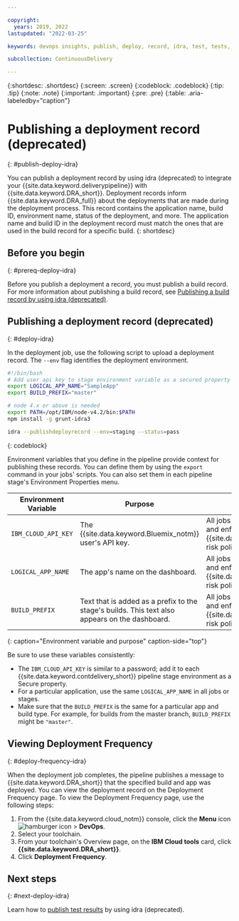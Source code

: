 ```yaml
---

copyright:
  years: 2019, 2022
lastupdated: "2022-03-25"

keywords: devops insights, publish, deploy, record, idra, test, tests, app, dashboard

subcollection: ContinuousDelivery

---
```


{:shortdesc: .shortdesc}
{:screen: .screen}
{:codeblock: .codeblock}
{:tip: .tip}
{:note: .note}
{:important: .important}
{:pre: .pre}
{:table: .aria-labeledby="caption"}

# Publishing a deployment record (deprecated)
{: #publish-deploy-idra}

You can publish a deployment record by using idra (deprecated) to integrate your {{site.data.keyword.deliverypipeline}} with {{site.data.keyword.DRA_short}}. Deployment records inform {{site.data.keyword.DRA_full}} about the deployments that are made during the deployment process. This record contains the application name, build ID, environment name, status of the deployment, and more. The application name and build ID in the deployment record must match the ones that are used in the build record for a specific build.
{: shortdesc}


## Before you begin
{: #prereq-deploy-idra}

Before you publish a deployment a record, you must publish a build record. For more information about publishing a build record, see [Publishing a build record by using idra (deprecated)](/docs/ContinuousDelivery?topic=ContinuousDelivery-publish-build-idra).


## Publishing a deployment record (deprecated)
{: #deploy-idra}

In the deployment job, use the following script to upload a deployment record. The `--env` flag identifies the deployment environment.

```bash
#!/bin/bash
# Add user api key to stage environment variable as a secured property
export LOGICAL_APP_NAME="SampleApp"
export BUILD_PREFIX="master"

# node 4.x or above is needed
export PATH=/opt/IBM/node-v4.2/bin:$PATH
npm install -g grunt-idra3

idra --publishdeployrecord --env=staging --status=pass
```
{: codeblock}

Environment variables that you define in the pipeline provide context for publishing these records. You can define them by using the `export` command in your jobs' scripts. You can also set them in each pipeline stage's Environment Properties menu.


| Environment Variable  | Purpose                                                                                        | Required |
|-----------------------|------------------------------------------------------------------------------------------------|-------------|
| `IBM_CLOUD_API_KEY`   | The {{site.data.keyword.Bluemix_notm}} user's API key.                                         | All jobs that start the idra CLI and enforce {{site.data.keyword.DRA_short}} risk policies.  |
| `LOGICAL_APP_NAME`    | The app's name on the dashboard.                                                               | All jobs that build, test, deploy, and enforce {{site.data.keyword.DRA_short}} risk policies. |
| `BUILD_PREFIX`        | Text that is added as a prefix to the stage's builds. This text also appears on the dashboard. | All jobs that build, test, deploy, and enforce {{site.data.keyword.DRA_short}} risk policies. |
{: caption="Environment variable and purpose" caption-side="top"}

Be sure to use these variables consistently:

* The `IBM_CLOUD_API_KEY` is similar to a password; add it to each {{site.data.keyword.contdelivery_short}} pipeline stage environment as a Secure property.
* For a particular application, use the same `LOGICAL_APP_NAME` in all jobs or stages.
* Make sure that the `BUILD_PREFIX` is the same for a particular app and build type. For example, for builds from the master branch, `BUILD_PREFIX` might be `"master"`.


## Viewing Deployment Frequency
{: #deploy-frequency-idra}

When the deployment job completes, the pipeline publishes a message to {{site.data.keyword.DRA_short}} that the specified build and app was deployed. You can view the deployment record on the Deployment Frequency page. To view the Deployment Frequency page, use the following steps:

1. From the {{site.data.keyword.cloud_notm}} console, click the **Menu** icon ![hamburger icon](images/icon_hamburger.svg) > **DevOps**.
2. Select your toolchain.
3. From your toolchain's Overview page, on the **IBM Cloud tools** card, click **{{site.data.keyword.DRA_short}}**.
4. Click **Deployment Frequency**.

## Next steps
{: #next-deploy-idra} 

Learn how to [publish test results](/docs/ContinuousDelivery?topic=ContinuousDelivery-publish-test-idra) by using idra (deprecated).
